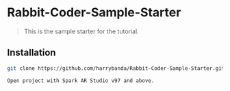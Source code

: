 # Rabbit-Coder-Sample-Starter
> This is the sample starter for the tutorial.

## Installation

```sh
git clone https://github.com/harrybanda/Rabbit-Coder-Sample-Starter.git
```

```sh
Open project with Spark AR Studio v97 and above.
```
